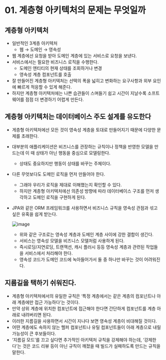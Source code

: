 # 01. 계층형 아키텍처의 문제는 무엇일까
## 계층형 아키텍처

- 일반적인 3계층 아키텍처
    - 웹 → 도메인 → 영속성
- 웹 계층에선 요청을 받아 도메인 계층에 있는 서비스로 요청을 보낸다.
- 서비스에서는 필요한 비즈니스 로직을 수행한다.
    - 도메인 엔티티의 현재 상태를 조회하거나 변경
    - 영속성 계층 컴포넌트를 호출
- 잘 만들어진 계층형 아키텍처는 선택의 폭을 넓히고 변화하는 요구사항과 외부 요인에 빠르게 적응할 수 있게 해준다.
- 하지만 계층형 아키텍처에는 나쁜 습관들이 스며들기 쉽고 시간이 지날수록 소프트웨어를 점점 더 변경하기 어렵게 만든다.

## 계층형 아키텍처는 데이터베이스 주도 설계를 유도한다

- 게층형 아키텍처에선 모든 것이 영속성 계층을 토대로 만들어지기 때문에 다양한 문제를 초래한다.
- 대부분의 애플리케이션은 비즈니스를 관장하는 규칙이나 정책을 반영한 모델을 만드는데 이 때 상태가 아닌 행동을 중심으로 모델링한다.
    - 상태도 중요하지만 행동이 상태를 바꾸는 주체이다.
- 다른 무엇보다도 도메인 로직을 먼저 만들어야 한다.
    - 그래야 우리가 로직을 제대로 이해했는지 확인할 수 있다.
    - 하지만 계층형 아키텍처에선 의존성 방향에 따라 데이터베이스 구조를 먼저 생각하고 도메인 로직을 구현하게 된다.
- JPA와 같은 ORM 프레임워크를 사용하면서 비즈니스 규칙을 영속성 관점과 섞고 싶은 유혹을 쉽게 받는다.

  ![image](https://github.com/ldk980130/TIL/assets/78652144/14984f2f-276d-4a03-a4e4-0c636f7730b4)

    - 위와 같은 구조로는 영속성 계층과 도메인 계층 사이에 강한 결합이 생긴다.
    - 서비스는 영속성 모델을 비즈니스 모델처럼 사용하게 된다.
    - 즉시로딩/지연로딩, 트랜잭션, 캐시 플러시 등등 영속성 계층과 관련된 작업들을 서비스에서 처리해야 한다.
    - 영속성 코드가 도메인 코드에 녹아들어가서 둘 중 하나만 바꾸는 것이 어려워진다.

## 지름길을 택하기 쉬워진다.

- 계층형 아키텍처에서의 유일한 규칙은 ‘특정 계층에서는 같은 계층의 컴포넌트나 아래 계층에만 접근 가능하다’는 것이다.
- 만약 상위 계층에 위치한 컴포넌트에 접근해야 한다면 간단하게 컴포넌트를 계층 아래로 내려버리면 된다.
- 이러한 지름길을 사용하면서 시간이 지나다 보면 영속성 계층이 비대해질 것이다.
- 어떤 계층에도 속하지 않는 헬퍼 컴포넌트나 유틸 컴포넌트들이 아래 계층으로 내릴 가능성이 큰 후보들이다.
- ‘지름길 모드’를 끄고 싶다면 추가적인 아키텍처 규칙을 강제해야 하는데, ‘강제한다’는 것은 코드 리뷰 등이 아닌 규칙이 깨졌을 때 빌드가 실패하도록 만드는 규칙을 말한다.

